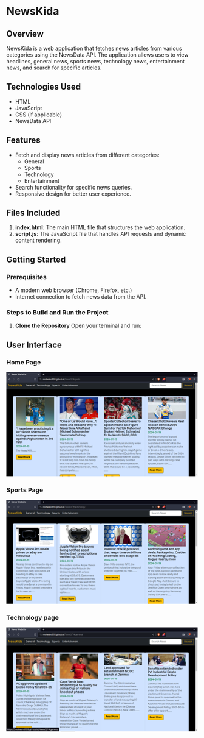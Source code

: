 # NewsKida

## Overview
NewsKida is a web application that fetches news articles from various categories using the NewsData API. The application allows users to view headlines, general news, sports news, technology news, entertainment news, and search for specific articles.

## Technologies Used
- HTML
- JavaScript
- CSS (if applicable)
- NewsData API

## Features
- Fetch and display news articles from different categories:
  - General
  - Sports
  - Technology
  - Entertainment
- Search functionality for specific news queries.
- Responsive design for better user experience.

## Files Included
1. **index.html**: The main HTML file that structures the web application.
2. **script.js**: The JavaScript file that handles API requests and dynamic content rendering.

## Getting Started

### Prerequisites
- A modern web browser (Chrome, Firefox, etc.)
- Internet connection to fetch news data from the API.

### Steps to Build and Run the Project

1. **Clone the Repository**
   Open your terminal and run:





## User Interface

### Home Page
![alt This is Home page of news Website](https://github.com/MaheshD1218/News3/blob/5ec4a056d26611fc8d1aab40bc9505ba07420df3/Screenshot%20from%202024-01-20%2014-05-55.png)

### Sports Page
![alt This is Sports page of News Website](https://github.com/MaheshD1218/News3/blob/5ec4a056d26611fc8d1aab40bc9505ba07420df3/Screenshot%20from%202024-01-20%2014-07-13.png)

### Technology page
![alt This is Technology page of News Website](https://github.com/MaheshD1218/News3/blob/5ec4a056d26611fc8d1aab40bc9505ba07420df3/Screenshot%20from%202024-01-20%2014-11-37.png)

#
